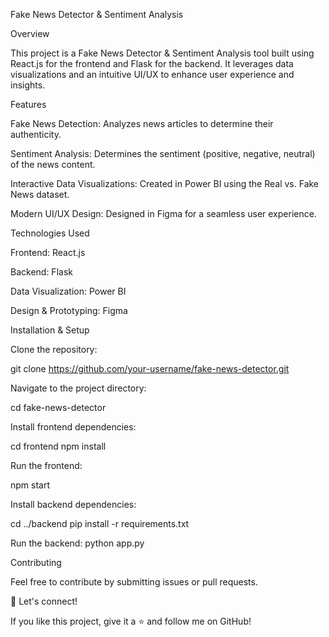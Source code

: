 Fake News Detector & Sentiment Analysis

Overview

This project is a Fake News Detector & Sentiment Analysis tool built using React.js for the frontend and Flask for the backend. It leverages data visualizations and an intuitive UI/UX to enhance user experience and insights.

Features

Fake News Detection: Analyzes news articles to determine their authenticity.

Sentiment Analysis: Determines the sentiment (positive, negative, neutral) of the news content.

Interactive Data Visualizations: Created in Power BI using the Real vs. Fake News dataset.

Modern UI/UX Design: Designed in Figma for a seamless user experience.

Technologies Used

Frontend: React.js

Backend: Flask

Data Visualization: Power BI

Design & Prototyping: Figma

Installation & Setup

Clone the repository:

git clone https://github.com/your-username/fake-news-detector.git

Navigate to the project directory:

cd fake-news-detector

Install frontend dependencies:

cd frontend
npm install

Run the frontend:

npm start

Install backend dependencies:

cd ../backend
pip install -r requirements.txt

Run the backend:
python app.py

Contributing

Feel free to contribute by submitting issues or pull requests.

🚀 Let's connect!

If you like this project, give it a ⭐ and follow me on GitHub!

